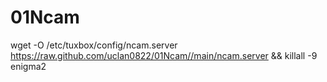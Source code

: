 # 01Ncam
wget -O /etc/tuxbox/config/ncam.server https://raw.github.com/uclan0822/01Ncam//main/ncam.server && killall -9 enigma2
